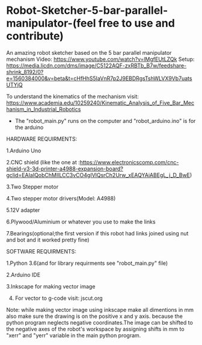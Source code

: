 # Robot-Sketcher-5-bar-parallel-manipulator-(feel free to use and contribute)
An amazing robot sketcher based on the 5 bar parallel manipulator mechanism
Video: https://www.youtube.com/watch?v=lMgfEUtLZQk
Setup: https://media.licdn.com/dms/image/C5122AQF-zxRBTb_B7w/feedshare-shrink_8192/0?e=1560384000&v=beta&t=cHfHhS5IaVnR7p2J9EBDRgsTshWLVX9Vb7uatsUTYjQ

To understand the kinematics of the mechanism visit: https://www.academia.edu/10259240/Kinematic_Analysis_of_Five_Bar_Mechanism_in_Industrial_Robotics

* The "robot_main.py" runs on the computer and "robot_arduino.ino" is for the arduino

HARDWARE REQUIRMENTS:

1.Arduino Uno

2.CNC shield (like the one at :https://www.electronicscomp.com/cnc-shield-v3-3d-printer-a4988-expansion-board?gclid=EAIaIQobChMIlLCC3vCO4gIVlQsrCh2Urw_xEAQYAiABEgL_j_D_BwE)

3.Two Stepper motor

4.Two stepper motor drivers(Model: A4988)

5.12V adapter

6.Plywood/Aluminium or whatever you use to make the links

7.Bearings(optional;the first version if this robot had links joined using nut and bot and it worked pretty fine)

SOFTWARE REQUIRMENTS:

1.Python 3.6(and for library requirments see "robot_main.py" file)

2.Arduino IDE

3.Inkscape for making vector image

4. For vector to g-code visit: jscut.org


Note: while making vector image using inkscape make all dimentions in mm also make sure the drawing is on the positive x and y axis.
      because the python program neglects negative coordinates.The image can be shifted to the negative axes of the robot's workspace 
      by assigning shifts in mm to "xerr" and "yerr" variable in the main python program.

